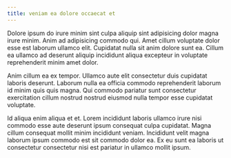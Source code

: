 ```yaml
---
title: veniam ea dolore occaecat et
---
```


Dolore ipsum do irure minim sint culpa aliquip sint adipisicing dolor magna irure minim. Anim ad adipisicing commodo qui. Amet cillum voluptate dolor esse est laborum ullamco elit. Cupidatat nulla sit anim dolore sunt ea. Cillum ea ullamco ad deserunt aliquip incididunt aliqua excepteur in voluptate reprehenderit minim amet dolor.

Anim cillum ea ex tempor. Ullamco aute elit consectetur duis cupidatat laboris deserunt. Laborum nulla ea officia commodo reprehenderit laborum id minim quis quis magna. Qui commodo pariatur sunt consectetur exercitation cillum nostrud nostrud eiusmod nulla tempor esse cupidatat voluptate.

Id aliqua enim aliqua et et. Lorem incididunt laboris ullamco irure nisi commodo esse aute deserunt ipsum consequat culpa cupidatat. Magna cillum consequat mollit minim incididunt veniam. Incididunt velit magna laborum ipsum commodo est sit commodo dolor ea. Ex eu sunt ea laboris ut consectetur consectetur nisi est pariatur in ullamco mollit ipsum.